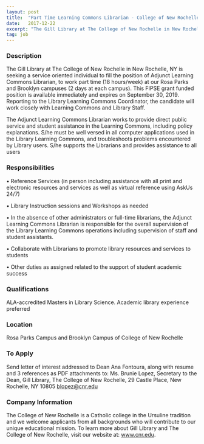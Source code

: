 ```yaml
---
layout: post
title:  "Part Time Learning Commons Librarian - College of New Rochelle"
date:   2017-12-22
excerpt: "The Gill Library at The College of New Rochelle in New Rochelle, NY is seeking a service oriented individual to fill the position of Adjunct Learning Commons Librarian, to work part time (18 hours/week) at our Rosa Parks and Brooklyn campuses (2 days at each campus). This FIPSE grant funded..."
tag: job
---
```


### Description   

The Gill Library at The College of New Rochelle in New Rochelle, NY is seeking a service oriented individual to fill the position of Adjunct Learning Commons Librarian, to work part time (18 hours/week) at our Rosa Parks and Brooklyn campuses (2 days at each campus). This FIPSE grant funded position is available immediately and expires on September 30, 2019. Reporting to the Library Learning Commons Coordinator, the candidate will work closely with Learning Commons and Library Staff.

The Adjunct Learning Commons Librarian works to provide direct public service and student assistance in the Learning Commons, including policy explanations. S/he must be well versed in all computer applications used in the Library Learning Commons, and troubleshoots problems encountered by Library users. S/he supports the Librarians and provides assistance to all users


### Responsibilities   


• 	Reference Services (in person including assistance with all print and electronic resources and services as well as virtual reference using AskUs 24/7)

• 	Library Instruction sessions and Workshops as needed 

• 	In the absence of other administrators or full-time librarians, the Adjunct Learning Commons Librarian is responsible for the overall supervision of the Library Learning Commons operations including supervision of staff and student assistants. 

• 	Collaborate with Librarians to promote library resources and services to students

• 	Other duties as assigned related to the support of student academic success



### Qualifications   

ALA-accredited Masters in Library Science.  Academic library experience preferred




### Location   

Rosa Parks Campus and Brooklyn Campus of College of New Rochelle




### To Apply   

Send letter of interest addressed to Dean Ana Fontoura, along with resume and 3 references as PDF attachments to: Ms. Brunie Lopez, Secretary to the Dean, Gill Library, The College of New Rochelle, 29 Castle Place, New Rochelle, NY 10805 blopez@cnr.edu


### Company Information   

The College of New Rochelle is a Catholic college in the Ursuline tradition and we welcome applicants from all backgrounds who will contribute to our unique educational mission. To learn more about Gill Library and The College of New Rochelle, visit our website at: www.cnr.edu.



